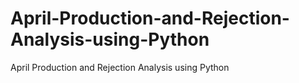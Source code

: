 # April-Production-and-Rejection-Analysis-using-Python
April Production and Rejection Analysis using Python
